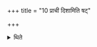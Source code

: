 +++
title = "10 प्राची दिशामिति षट्"

+++

<details><summary>थिते</summary>

प्राची दिशामिति षट् चापानभृतः १०
</details>
